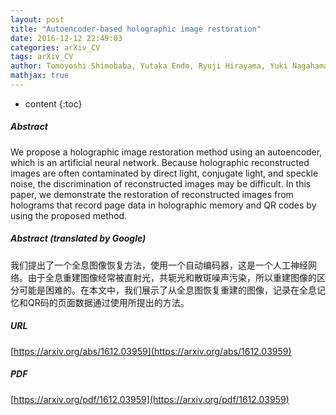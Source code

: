 ```yaml
---
layout: post
title: "Autoencoder-based holographic image restoration"
date: 2016-12-12 22:49:03
categories: arXiv_CV
tags: arXiv_CV
author: Tomoyoshi Shimobaba, Yutaka Endo, Ryuji Hirayama, Yuki Nagahama, Takayuki Takahashi, Takashi Nishitsuji, Takashi Kakue, Atsushi Shiraki, Naoki Takada, Nobuyuki Masuda, Tomoyoshi Ito
mathjax: true
---
```


* content
{:toc}

##### Abstract
We propose a holographic image restoration method using an autoencoder, which is an artificial neural network. Because holographic reconstructed images are often contaminated by direct light, conjugate light, and speckle noise, the discrimination of reconstructed images may be difficult. In this paper, we demonstrate the restoration of reconstructed images from holograms that record page data in holographic memory and QR codes by using the proposed method.

##### Abstract (translated by Google)
我们提出了一个全息图像恢复方法，使用一个自动编码器，这是一个人工神经网络。由于全息重建图像经常被直射光，共轭光和散斑噪声污染，所以重建图像的区分可能是困难的。在本文中，我们展示了从全息图恢复重建的图像，记录在全息记忆和QR码的页面数据通过使用所提出的方法。

##### URL
[https://arxiv.org/abs/1612.03959](https://arxiv.org/abs/1612.03959)

##### PDF
[https://arxiv.org/pdf/1612.03959](https://arxiv.org/pdf/1612.03959)

